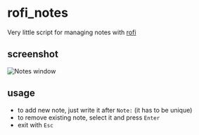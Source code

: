 # rofi_notes
Very little script for managing notes with [rofi](https://github.com/DaveDavenport/rofi)

## screenshot
![Notes window](https://github.com/lukequaint/rofi_notes/blob/master/screenshots/rofi_notes.png)

## usage

* to add new note, just write it after `Note:` (it has to be unique)
* to remove existing note, select it and press `Enter`
* exit with `Esc`
